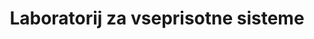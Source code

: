 ---
abbreviation: LUSY
bannerImg: ''
bannerText: ''
draft: false
externalLink: ''
id: 103
location: ''
projects:
- 15
- 81
- 97
- 133
- 134
- 146
- 156
- 228
- 230
- 252
- 253
- 254
- 255
- 410
- 525
- 553
- 554
- 556
- 557
- 565
summary: ''
title: Laboratorij za vseprisotne sisteme
---
